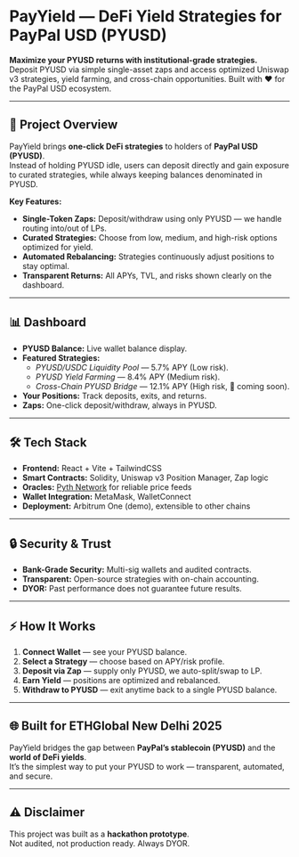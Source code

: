 # PayYield — DeFi Yield Strategies for PayPal USD (PYUSD)

**Maximize your PYUSD returns with institutional-grade strategies.**  
Deposit PYUSD via simple single-asset zaps and access optimized Uniswap v3 strategies, yield farming, and cross-chain opportunities. Built with ❤️ for the PayPal USD ecosystem.

---

## 🚀 Project Overview

PayYield brings **one-click DeFi strategies** to holders of **PayPal USD (PYUSD)**.  
Instead of holding PYUSD idle, users can deposit directly and gain exposure to curated strategies, while always keeping balances denominated in PYUSD.

**Key Features:**
- **Single-Token Zaps:** Deposit/withdraw using only PYUSD — we handle routing into/out of LPs.
- **Curated Strategies:** Choose from low, medium, and high-risk options optimized for yield.
- **Automated Rebalancing:** Strategies continuously adjust positions to stay optimal.
- **Transparent Returns:** All APYs, TVL, and risks shown clearly on the dashboard.

---

## 📊 Dashboard

- **PYUSD Balance:** Live wallet balance display.  
- **Featured Strategies:**  
  - *PYUSD/USDC Liquidity Pool* — 5.7% APY (Low risk).  
  - *PYUSD Yield Farming* — 8.4% APY (Medium risk).  
  - *Cross-Chain PYUSD Bridge* — 12.1% APY (High risk, 🚧 coming soon).  
- **Your Positions:** Track deposits, exits, and returns.  
- **Zaps:** One-click deposit/withdraw, always in PYUSD.

---

## 🛠️ Tech Stack

- **Frontend:** React + Vite + TailwindCSS  
- **Smart Contracts:** Solidity, Uniswap v3 Position Manager, Zap logic  
- **Oracles:** [Pyth Network](https://pyth.network) for reliable price feeds  
- **Wallet Integration:** MetaMask, WalletConnect  
- **Deployment:** Arbitrum One (demo), extensible to other chains

---

## 🔒 Security & Trust

- **Bank-Grade Security:** Multi-sig wallets and audited contracts.  
- **Transparent:** Open-source strategies with on-chain accounting.  
- **DYOR:** Past performance does not guarantee future results.

---

## ⚡ How It Works

1. **Connect Wallet** — see your PYUSD balance.  
2. **Select a Strategy** — choose based on APY/risk profile.  
3. **Deposit via Zap** — supply only PYUSD, we auto-split/swap to LP.  
4. **Earn Yield** — positions are optimized and rebalanced.  
5. **Withdraw to PYUSD** — exit anytime back to a single PYUSD balance.  

---

## 🌐 Built for ETHGlobal New Delhi 2025

PayYield bridges the gap between **PayPal’s stablecoin (PYUSD)** and the **world of DeFi yields**.  
It’s the simplest way to put your PYUSD to work — transparent, automated, and secure.

---

## ⚠️ Disclaimer

This project was built as a **hackathon prototype**.  
Not audited, not production ready. Always DYOR.
